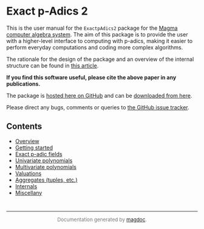 ---
---

# Exact p-Adics 2

This is the user manual for the `ExactpAdics2` package for the [Magma computer algebra system](http://magma.maths.usyd.edu.au/magma). The aim of this package is to provide the user with a higher-level interface to computing with p-adics, making it easier to perform everyday computations and coding more complex algorithms.

The rationale for the design of the package and an overview of the internal structure can be found in [this article]().

**If you find this software useful, please cite the above paper in any publications.**

The package is [hosted here on GitHub](https://github.com/cjdoris/ExactpAdics2) and can be [downloaded from here](https://github.com/cjdoris/ExactpAdics2/releases/latest).

Please direct any bugs, comments or queries to [the GitHub issue tracker](https://github.com/cjdoris/ExactpAdics2/issues).

## Contents

* [Overview]({{site.baseurl}}/overview)
* [Getting started]({{site.baseurl}}/getting-started)
* [Exact p-adic fields]({{site.baseurl}}/exact-p-adic-fields)
* [Univariate polynomials]({{site.baseurl}}/univariate-polynomials)
* [Multivariate polynomials]({{site.baseurl}}/multivariate-polynomials)
* [Valuations]({{site.baseurl}}/valuations)
* [Aggregates (tuples, etc.)]({{site.baseurl}}/aggregates)
* [Internals]({{site.baseurl}}/internals)
* [Miscellany]({{site.baseurl}}/miscellany)

<div style="text-align: center; color: #777; margin-top: 40px; font-size: small;">
<hr/>
Documentation generated by <a href="https://cjdoris.github.io/magdoc">magdoc</a>.
</div>
